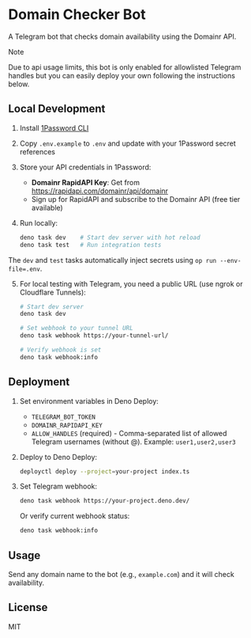 # Domain Checker Bot

A Telegram bot that checks domain availability using the Domainr API.

> [!note]
Due to api usage limits, this bot is only enabled for allowlisted Telegram handles but you can easily deploy your own following the instructions below.

## Local Development

1. Install
   [1Password CLI](https://developer.1password.com/docs/cli/get-started/)

2. Copy `.env.example` to `.env` and update with your 1Password secret
   references

3. Store your API credentials in 1Password:
   - **Domainr RapidAPI Key**: Get from https://rapidapi.com/domainr/api/domainr
   - Sign up for RapidAPI and subscribe to the Domainr API (free tier available)

4. Run locally:
   ```bash
   deno task dev    # Start dev server with hot reload
   deno task test   # Run integration tests
   ```

The `dev` and `test` tasks automatically inject secrets using
`op run --env-file=.env`.

5. For local testing with Telegram, you need a public URL (use ngrok or
   Cloudflare Tunnels):
   ```bash
   # Start dev server
   deno task dev

   # Set webhook to your tunnel URL
   deno task webhook https://your-tunnel-url/

   # Verify webhook is set
   deno task webhook:info
   ```

## Deployment

1. Set environment variables in Deno Deploy:
   - `TELEGRAM_BOT_TOKEN`
   - `DOMAINR_RAPIDAPI_KEY`
   - `ALLOW_HANDLES` (required) - Comma-separated list of allowed Telegram
     usernames (without @). Example: `user1,user2,user3`

2. Deploy to Deno Deploy:
   ```bash
   deployctl deploy --project=your-project index.ts
   ```

3. Set Telegram webhook:
   ```bash
   deno task webhook https://your-project.deno.dev/
   ```

   Or verify current webhook status:
   ```bash
   deno task webhook:info
   ```

## Usage

Send any domain name to the bot (e.g., `example.com`) and it will check
availability.

## License

MIT
